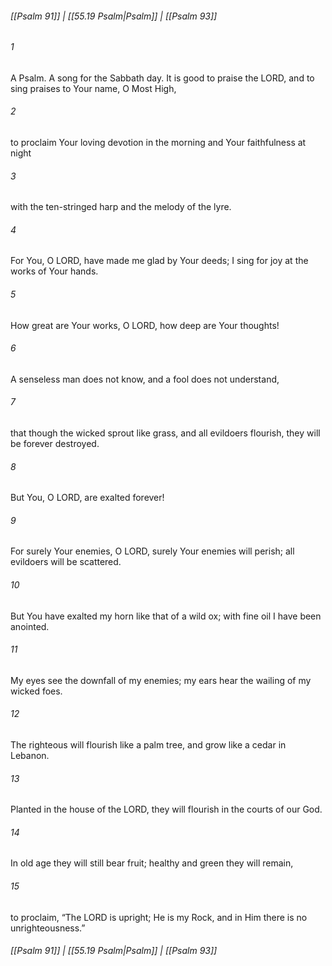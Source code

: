 
###### [[Psalm 91]] | [[55.19 Psalm|Psalm]] | [[Psalm 93]]

###### 1
A Psalm. A song for the Sabbath day. It is good to praise the LORD, and to sing praises to Your name, O Most High,
###### 2
to proclaim Your loving devotion in the morning and Your faithfulness at night
###### 3
with the ten-stringed harp and the melody of the lyre.
###### 4
For You, O LORD, have made me glad by Your deeds; I sing for joy at the works of Your hands.
###### 5
How great are Your works, O LORD, how deep are Your thoughts!
###### 6
A senseless man does not know, and a fool does not understand,
###### 7
that though the wicked sprout like grass, and all evildoers flourish, they will be forever destroyed.
###### 8
But You, O LORD, are exalted forever!
###### 9
For surely Your enemies, O LORD, surely Your enemies will perish; all evildoers will be scattered.
###### 10
But You have exalted my horn like that of a wild ox; with fine oil I have been anointed.
###### 11
My eyes see the downfall of my enemies; my ears hear the wailing of my wicked foes.
###### 12
The righteous will flourish like a palm tree, and grow like a cedar in Lebanon.
###### 13
Planted in the house of the LORD, they will flourish in the courts of our God.
###### 14
In old age they will still bear fruit; healthy and green they will remain,
###### 15
to proclaim, “The LORD is upright; He is my Rock, and in Him there is no unrighteousness.”

###### [[Psalm 91]] | [[55.19 Psalm|Psalm]] | [[Psalm 93]]

